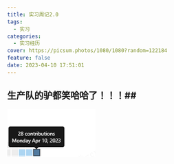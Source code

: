 ```yaml
---
title: 实习周记2.0
tags:
  - 实习
categories:
  - 实习经历
cover: https://picsum.photos/1080/1080?random=122184
feature: false
date: 2023-04-10 17:51:01
---
```

## 生产队的驴都笑哈哈了！！！##

![](../images/shixi/zhouji2.png)
